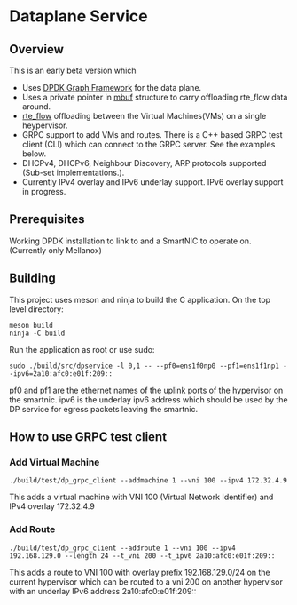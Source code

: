 # Dataplane Service

## Overview
This is an early beta version which 
- Uses [DPDK Graph Framework](https://doc.dpdk.org/guides/prog_guide/graph_lib.html) for the data plane.
- Uses a private pointer in [mbuf](https://doc.dpdk.org/guides/prog_guide/mbuf_lib.html#dynamic-fields-and-flags) structure to carry offloading rte_flow
data around.
- [rte_flow](https://doc.dpdk.org/guides/prog_guide/rte_flow.html) offloading between the Virtual Machines(VMs) on a single heypervisor.
- GRPC support to add VMs and routes. There is a C++ based GRPC
test client (CLI) which can connect to the GRPC server. See the examples below.
- DHCPv4, DHCPv6, Neighbour Discovery, ARP protocols supported (Sub-set implementations.).
- Currently IPv4 overlay and IPv6 underlay support. IPv6 overlay support in progress.

## Prerequisites
Working DPDK installation to link to and a SmartNIC to  operate on. (Currently only Mellanox)

## Building

This project uses meson and ninja to build the C application. On the top level directory:

    meson build
    ninja -C build

Run the application as root or use sudo:

    sudo ./build/src/dpservice -l 0,1 -- --pf0=ens1f0np0 --pf1=ens1f1np1 --ipv6=2a10:afc0:e01f:209::
pf0 and pf1 are the ethernet names of the uplink ports of the hypervisor on the smartnic. ipv6 is the underlay ipv6 address which should be used by the DP service for egress packets leaving the smartnic.


## How to use GRPC test client

### Add Virtual Machine
	./build/test/dp_grpc_client --addmachine 1 --vni 100 --ipv4 172.32.4.9
This adds a virtual machine with VNI 100 (Virtual Network Identifier) and IPv4 overlay 172.32.4.9
### Add Route
	./build/test/dp_grpc_client --addroute 1 --vni 100 --ipv4 192.168.129.0 --length 24 --t_vni 200 --t_ipv6 2a10:afc0:e01f:209::
This adds a route to VNI 100 with overlay prefix 192.168.129.0/24 on the current hypervisor which can be routed to a vni 200 on another hypervisor with an underlay IPv6 address 2a10:afc0:e01f:209::

